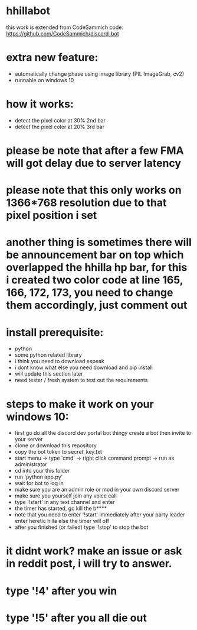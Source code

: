 # hhillabot

this work is extended from CodeSammich code: https://github.com/CodeSammich/discord-bot

# extra new feature:
- automatically change phase using image library (PIL ImageGrab, cv2)
- runnable on windows 10

# how it works:
- detect the pixel color at 30% 2nd bar
- detect the pixel color at 20% 3rd bar

# please be note that after a few FMA will got delay due to server latency
# please note that this only works on 1366*768 resolution due to that pixel position i set

# another thing is sometimes there will be announcement bar on top which overlapped the hhilla hp bar, for this i created two color code at line 165, 166, 172, 173, you need to change them accordingly, just comment out 

# install prerequisite:
- python
- some python related library
- i think you need to download espeak
- i dont know what else you need download and pip install
- will update this section later
- need tester / fresh system to test out the requirements

# steps to make it work on your windows 10:
- first go do all the discord dev portal bot thingy create a bot then invite to your server
- clone or download this repository
- copy the bot token to secret_key.txt
- start menu -> type 'cmd' -> right click command prompt -> run as administrator
- cd into your this folder
- run 'python app.py'
- wait for bot to log in
- make sure you are an admin role or mod in your own discord server
- make sure you yourself join any voice call
- type '!start' in any text channel and enter
- the timer has started, go kill the b****
- note that you need to enter '!start' immediately after your party leader enter heretic hilla else the timer will off
- after you finished (or failed) type '!stop' to stop the bot

# it didnt work? make an issue or ask in reddit post, i will try to answer. 

# type '!4' after you win
# type '!5' after you all die out


